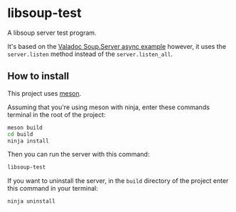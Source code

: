 # libsoup-test

A libsoup server test program.

It's based on the [Valadoc Soup.Server async example](https://valadoc.org/libsoup-2.4/Soup.Server.html) however, it uses the `server.listen` method instead of the `server.listen_all`.

## How to install
This project uses [meson](https://mesonbuild.com).

Assuming that you're using meson with ninja, enter these commands terminal in the
root of the project:
```sh
meson build
cd build
ninja install
```

Then you can run the server with this command:
```sh
libsoup-test
```

If you want to uninstall the server, in the `build` directory of the project
enter this command in your terminal:
```sh
ninja uninstall
```
